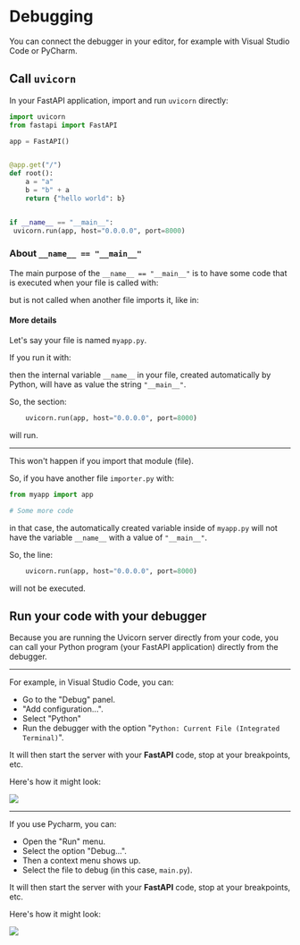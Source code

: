 
# Debugging


You can connect the debugger in your editor, for example with Visual Studio Code or PyCharm.


## Call `uvicorn`


In your FastAPI application, import and run `uvicorn` directly:



```python
import uvicorn
from fastapi import FastAPI

app = FastAPI()


@app.get("/")
def root():
    a = "a"
    b = "b" + a
    return {"hello world": b}


if __name__ == "__main__":
 uvicorn.run(app, host="0.0.0.0", port=8000)

```

### About `__name__ == "__main__"`


The main purpose of the `__name__ == "__main__"` is to have some code that is executed when your file is called with:


but is not called when another file imports it, like in:


#### More details


Let's say your file is named `myapp.py`.


If you run it with:


then the internal variable `__name__` in your file, created automatically by Python, will have as value the string `"__main__"`.


So, the section:



```python
    uvicorn.run(app, host="0.0.0.0", port=8000)

```

will run.




---


This won't happen if you import that module (file).


So, if you have another file `importer.py` with:



```python
from myapp import app

# Some more code

```

in that case, the automatically created variable inside of `myapp.py` will not have the variable `__name__` with a value of `"__main__"`.


So, the line:



```python
    uvicorn.run(app, host="0.0.0.0", port=8000)

```

will not be executed.


## Run your code with your debugger


Because you are running the Uvicorn server directly from your code, you can call your Python program (your FastAPI application) directly from the debugger.




---


For example, in Visual Studio Code, you can:


* Go to the "Debug" panel.
* "Add configuration...".
* Select "Python"
* Run the debugger with the option "`Python: Current File (Integrated Terminal)`".


It will then start the server with your **FastAPI** code, stop at your breakpoints, etc.


Here's how it might look:


![](/img/tutorial/debugging/image01.png)




---


If you use Pycharm, you can:


* Open the "Run" menu.
* Select the option "Debug...".
* Then a context menu shows up.
* Select the file to debug (in this case, `main.py`).


It will then start the server with your **FastAPI** code, stop at your breakpoints, etc.


Here's how it might look:


![](/img/tutorial/debugging/image02.png)



